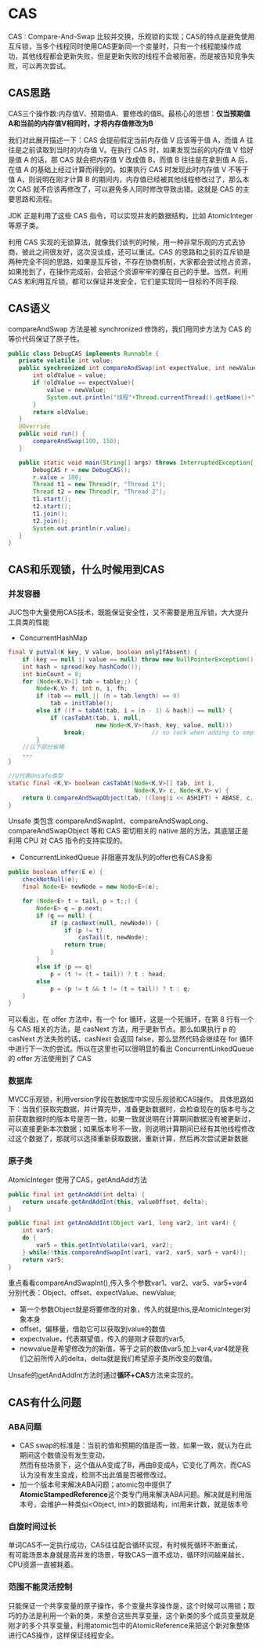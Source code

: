 # CAS

CAS : Compare-And-Swap 比较并交换，乐观锁的实现；CAS的特点是避免使用互斥锁，当多个线程同时使用CAS更新同一个变量时，只有一个线程能操作成功，其他线程都会更新失败，但是更新失败的线程不会被阻塞，而是被告知竞争失败，可以再次尝试。  

## CAS思路
CAS三个操作数:内存值V、预期值A、要修改的值B。最核心的思想：<strong>仅当预期值A和当前的内存值V相同时，才将内存值修改为B</strong>  

我们对此展开描述一下：CAS 会提前假定当前内存值 V 应该等于值 A，而值 A 往往是之前读取到当时的内存值 V。在执行 CAS 时，如果发现当前的内存值 V 恰好是值 A 的话，那 CAS 就会把内存值 V 改成值 B，而值 B 往往是在拿到值 A 后，在值 A 的基础上经过计算而得到的。如果执行 CAS 时发现此时内存值 V 不等于值 A，则说明在刚才计算 B 的期间内，内存值已经被其他线程修改过了，那么本次 CAS 就不应该再修改了，可以避免多人同时修改导致出错。这就是 CAS 的主要思路和流程。

JDK 正是利用了这些 CAS 指令，可以实现并发的数据结构，比如 AtomicInteger 等原子类。

利用 CAS 实现的无锁算法，就像我们谈判的时候，用一种非常乐观的方式去协商，彼此之间很友好，这次没谈成，还可以重试。CAS 的思路和之前的互斥锁是两种完全不同的思路，如果是互斥锁，不存在协商机制，大家都会尝试抢占资源，如果抢到了，在操作完成前，会把这个资源牢牢的攥在自己的手里。当然，利用 CAS 和利用互斥锁，都可以保证并发安全，它们是实现同一目标的不同手段.

## CAS语义

 compareAndSwap 方法是被 synchronized 修饰的，我们用同步方法为 CAS 的等价代码保证了原子性。

 ```java
 public class DebugCAS implements Runnable {
    private volatile int value;
    public synchronized int compareAndSwap(int expectValue, int newValue){
        int oldValue = value;
        if (oldValue == expectValue){
            value = newValue;
            System.out.println("线程"+Thread.currentThread().getName()+"执行");
        }
        return oldValue;
    }
    @Override
    public void run() {
        compareAndSwap(100, 150);
    }

    public static void main(String[] args) throws InterruptedException{
        DebugCAS r = new DebugCAS();
        r.value = 100;
        Thread t1 = new Thread(r, "Thread 1");
        Thread t2 = new Thread(r, "Thread 2");
        t1.start();
        t2.start();
        t1.join();
        t2.join();
        System.out.println(r.value);
    }
}

```

## CAS和乐观锁，什么时候用到CAS
### 并发容器
JUC包中大量使用CAS技术，既能保证安全性，又不需要是用互斥锁，大大提升工具类的性能
* ConcurrentHashMap

```java
final V putVal(K key, V value, boolean onlyIfAbsent) {
    if (key == null || value == null) throw new NullPointerException();
    int hash = spread(key.hashCode());
    int binCount = 0;
    for (Node<K,V>[] tab = table;;) {
        Node<K,V> f; int n, i, fh;
        if (tab == null || (n = tab.length) == 0)
            tab = initTable();
        else if ((f = tabAt(tab, i = (n - 1) & hash)) == null) {
            if (casTabAt(tab, i, null,
                         new Node<K,V>(hash, key, value, null)))
                break;                   // no lock when adding to empty bin
        }
    //以下部分省略
    ...
}

//U代表Unsafe类型
static final <K,V> boolean casTabAt(Node<K,V>[] tab, int i,
                                    Node<K,V> c, Node<K,V> v) {
    return U.compareAndSwapObject(tab, ((long)i << ASHIFT) + ABASE, c, v);
}

```
Unsafe 类包含 compareAndSwapInt、compareAndSwapLong、compareAndSwapObject 等和 CAS 密切相关的 native 层的方法，其底层正是利用 CPU 对 CAS 指令的支持实现的。

* ConcurrentLinkedQueue
非阻塞并发队列的offer也有CAS身影
```java
public boolean offer(E e) {
    checkNotNull(e);
    final Node<E> newNode = new Node<E>(e);

    for (Node<E> t = tail, p = t;;) {
        Node<E> q = p.next;
        if (q == null) {
            if (p.casNext(null, newNode)) {
                if (p != t) 
                    casTail(t, newNode); 
                return true;
            }
        }
        else if (p == q)
            p = (t != (t = tail)) ? t : head;
        else
            p = (p != t && t != (t = tail)) ? t : q;
    }
}

```
可以看出，在 offer 方法中，有一个 for 循环，这是一个死循环，在第 8 行有一个与 CAS 相关的方法，是 casNext 方法，用于更新节点。那么如果执行 p 的 casNext 方法失败的话，casNext 会返回 false，那么显然代码会继续在 for 循环中进行下一次的尝试。所以在这里也可以很明显的看出 ConcurrentLinkedQueue 的 offer 方法使用到了 CAS

### 数据库
MVCC乐观锁，利用version字段在数据库中实现乐观锁和CAS操作。
具体思路如下：当我们获取完数据，并计算完毕，准备更新数据时，会检查现在的版本号与之前获取数据时的版本号是否一致，如果一致就说明在计算期间数据没有被更新过，可以直接更新本次数据；如果版本号不一致，则说明计算期间已经有其他线程修改过这个数据了，那就可以选择重新获取数据，重新计算，然后再次尝试更新数据

### 原子类
AtomicInteger 使用了CAS，getAndAdd方法
```java
public final int getAndAdd(int delta) {    
    return unsafe.getAndAddInt(this, valueOffset, delta);
}

public final int getAndAddInt(Object var1, long var2, int var4) {
    int var5;
    do {
        var5 = this.getIntVolatile(var1, var2);
    } while(!this.compareAndSwapInt(var1, var2, var5, var5 + var4));
    return var5;
}

```
重点看看compareAndSwapInt(),传入多个参数var1、var2、var5、var5+var4 分别代表：Object、offset、expectValue、newValue;  
* 第一个参数Object就是将要修改的对象，传入的就是this,是AtomicInteger对象本身
* offset，偏移量，借助它可以获取到value的数值
* expectvalue，代表期望值，传入的是刚才获取的var5,
* newvalue是希望修改为的新值，等于之前的数值var5,加上var4,var4就是我们之前所传入的delta，delta就是我们希望原子类所改变的数值。

Unsafe的getAndAddInt方法时通过<strong>循环+CAS</strong>方法来实现的。

## CAS有什么问题

### ABA问题
* CAS swap的标准是：当前的值和预期的值是否一致，如果一致，就认为在此期间这个数值没有发生变动，  
然而有些场景下，这个值从A变成了B，再由B变成A，它变化了两次，而CAS认为没有发生变成，检测不出此值是否被修改过。  
* 加一个版本号来解决ABA问题；atomic包中提供了<strong>AtomicStampedReference</strong>这个类专门用来解决ABA问题。解决就是利用版本号，会维护一种类似<Object, int>的数据结构，int用来计数，就是版本号

### 自旋时间过长
单词CAS不一定执行成功，CAS往往配合循环实现，有时候死循环不断重试，  
有可能场景本身就是高并发的场景，导致CAS一直不成功，循环时间越来越长，CPU资源一直被耗着。
### 范围不能灵活控制
只能保证一个共享变量的原子操作，多个变量共享操作是，这个时候可以用锁；取巧的办法是利用一个新的类，来整合这些共享变量，这个新类的多个成员变量就是刚才的多个共享变量，利用atomic包中的AtomicReference来把这个新对象整体进行CAS操作，这样保证线程安全。


